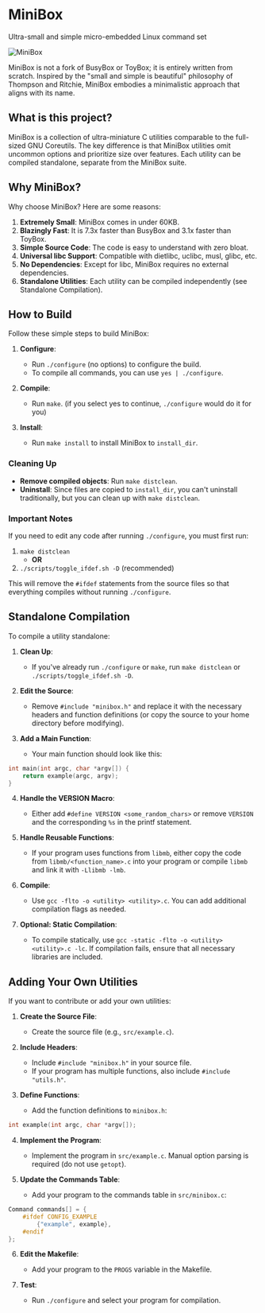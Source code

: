 
# MiniBox
Ultra-small and simple micro-embedded Linux command set

![MiniBox](https://github.com/user-attachments/assets/5e0caa54-876e-40a6-8fe3-186027ac4fa3)

MiniBox is not a fork of BusyBox or ToyBox; it is entirely written from scratch. Inspired by the "small and simple is beautiful" philosophy of Thompson and Ritchie, MiniBox embodies a minimalistic approach that aligns with its name.

## What is this project?
MiniBox is a collection of ultra-miniature C utilities comparable to the full-sized GNU Coreutils. The key difference is that MiniBox utilities omit uncommon options and prioritize size over features. Each utility can be compiled standalone, separate from the MiniBox suite.

## Why MiniBox?
Why choose MiniBox? Here are some reasons:

1. **Extremely Small**: MiniBox comes in under 60KB.
2. **Blazingly Fast**: It is 7.3x faster than BusyBox and 3.1x faster than ToyBox.
3. **Simple Source Code**: The code is easy to understand with zero bloat.
4. **Universal libc Support**: Compatible with dietlibc, uclibc, musl, glibc, etc.
5. **No Dependencies**: Except for libc, MiniBox requires no external dependencies.
6. **Standalone Utilities**: Each utility can be compiled independently (see Standalone Compilation).

## How to Build
Follow these simple steps to build MiniBox:

1. **Configure**:
   - Run `./configure` (no options) to configure the build.
   - To compile all commands, you can use `yes | ./configure`.

2. **Compile**:
   - Run `make`. (if you select yes to continue, `./configure` would do it for you)

3. **Install**:
   - Run `make install` to install MiniBox to `install_dir`.

### Cleaning Up
- **Remove compiled objects**: Run `make distclean`.
- **Uninstall**: Since files are copied to `install_dir`, you can't uninstall traditionally, but you can clean up with `make distclean`.

### Important Notes
If you need to edit any code after running `./configure`, you must first run:

1. `make distclean`
   - **OR**
2. `./scripts/toggle_ifdef.sh -D` (recommended)

This will remove the `#ifdef` statements from the source files so that everything compiles without running `./configure`.

## Standalone Compilation
To compile a utility standalone:

1. **Clean Up**:
   - If you've already run `./configure` or `make`, run `make distclean` or `./scripts/toggle_ifdef.sh -D`.

2. **Edit the Source**:
   - Remove `#include "minibox.h"` and replace it with the necessary headers and function definitions (or copy the source to your home directory before modifying).

3. **Add a Main Function**:
   - Your main function should look like this:

```c
int main(int argc, char *argv[]) {
    return example(argc, argv);
}
```

4. **Handle the VERSION Macro**:
   - Either add `#define VERSION <some_random_chars>` or remove `VERSION` and the corresponding `%s` in the printf statement.

5. **Handle Reusable Functions**:
   - If your program uses functions from `libmb`, either copy the code from `libmb/<function_name>.c` into your program or compile `libmb` and link it with `-Llibmb -lmb`.

6. **Compile**:
   - Use `gcc -flto -o <utility> <utility>.c`. You can add additional compilation flags as needed.

7. **Optional: Static Compilation**:
   - To compile statically, use `gcc -static -flto -o <utility> <utility>.c -lc`. If compilation fails, ensure that all necessary libraries are included.

## Adding Your Own Utilities
If you want to contribute or add your own utilities:

1. **Create the Source File**:
   - Create the source file (e.g., `src/example.c`).

2. **Include Headers**:
   - Include `#include "minibox.h"` in your source file.
   - If your program has multiple functions, also include `#include "utils.h"`.

3. **Define Functions**:
   - Add the function definitions to `minibox.h`:

```c
int example(int argc, char *argv[]);
```

4. **Implement the Program**:
   - Implement the program in `src/example.c`. Manual option parsing is required (do not use `getopt`).

5. **Update the Commands Table**:
   - Add your program to the commands table in `src/minibox.c`:

```c
Command commands[] = {
    #ifdef CONFIG_EXAMPLE
        {"example", example},
    #endif
};
```

6. **Edit the Makefile**:
   - Add your program to the `PROGS` variable in the Makefile.

7. **Test**:
   - Run `./configure` and select your program for compilation.

